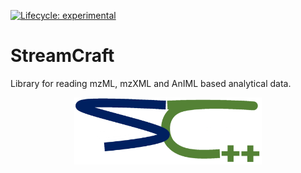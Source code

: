 [![Lifecycle: experimental](https://img.shields.io/badge/lifecycle-experimental-orange.svg)](https://lifecycle.r-lib.org/articles/stages.html#experimental)

# StreamCraft

Library for reading mzML, mzXML and AnIML based analytical data.

<div style="display: flex; justify-content: center;"> <img src="./sc_logo.png" alt="StreamPort Logo" width="300"></div>
<br>
<br>
